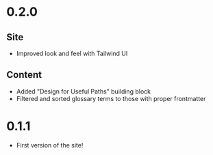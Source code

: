 # 0.2.0
## Site
* Improved look and feel with Tailwind UI

## Content
* Added "Design for Useful Paths" building block
* Filtered and sorted glossary terms to those with proper frontmatter

# 0.1.1
* First version of the site!